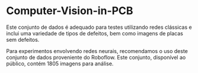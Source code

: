 # Computer-Vision-in-PCB

Este conjunto de dados é adequado para testes utilizando redes clássicas e inclui uma variedade de tipos de defeitos, bem como imagens de placas sem defeitos.

Para experimentos envolvendo redes neurais, recomendamos o uso deste conjunto de dados proveniente do Roboflow. Este conjunto, disponível ao público, contém 1805 imagens para análise.
